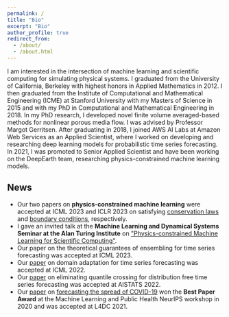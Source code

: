 ```yaml
---
permalink: /
title: "Bio"
excerpt: "Bio"
author_profile: true
redirect_from: 
  - /about/
  - /about.html
---
```


I am interested in the intersection of machine learning and scientific computing for simulating physical systems. I graduated from the University of California, Berkeley with highest honors in Applied Mathematics in 2012. I then graduated from the Institute of Computational and Mathematical Engineering (ICME) at Stanford University with my Masters of Science in 2015 and with my PhD in Computational and Mathematical Engineering in 2018. In my PhD research, I developed novel finite volume averaged-based methods for nonlinear porous media flow. I was advised by Professor Margot Gerritsen. After graduating in 2018, I joined AWS AI Labs at Amazon Web Services as an Applied Scientist, where I worked on developing and researching deep learning models for probabilistic time series forecasting. In 2021, I was promoted to Senior Applied Scientist and have been working on the DeepEarth team, researching physics-constrained machine learning models.


## News
- Our two papers on **physics-constrained machine learning** were accepted at ICML 2023 and ICLR 2023 on satisfying [conservation laws](https://arxiv.org/abs/2302.11002) and [boundary conditions](https://arxiv.org/abs/2212.07477), respectively.
- I gave an invited talk at the **Machine Learning and Dynamical Systems Seminar at the Alan Turing Institute** on ["Physics-constrained Machine Learning for Scientific Computing"](https://www.youtube.com/watch?v=ag5qEEYTNFg).
- Our paper on the theoretical guarantees of ensembling for time series forecasting was accepted at ICML 2023.
- Our [paper](https://proceedings.mlr.press/v162/jin22d/jin22d.pdf) on domain adaptation for time series forecasting was accepted at ICML 2022.
- Our [paper](https://proceedings.mlr.press/v151/park22a/park22a.pdf) on eliminating quantile crossing for distribution free time series forecasting was accepted at AISTATS 2022.
- Our [paper](http://proceedings.mlr.press/v144/wang21a/wang21a.pdf) on [forecasting the spread of COVID-19](https://www.amazon.science/blog/paper-on-forecasting-spread-of-covid-19-wins-best-paper-award) won the **Best Paper Award** at the Machine Learning and Public Health NeurIPS workshop in 2020 and was accepted at L4DC 2021.
